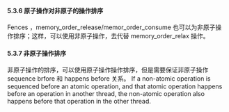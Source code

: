 #### 5.3.6 原子操作对非原子的操作排序
Fences ，memory_order_release/memor_order_consume 也可以为非原子操作排序；这样，可以使用非原子操作，去代替 memory_order_relax 操作。

#### 5.3.7 非原子操作排序
非原子操作的排序，可以使用原子操作操作排序，但是需要保证非原子操作 sequence brfore 和 happens before 关系。
If a non-atomic operation is sequenced before an atomic operation, and that atomic operation happens before an operation in another thread, the non-atomic operation also happens before that operation in the other thread.